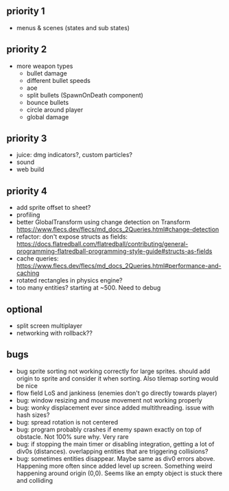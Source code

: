 ## priority 1
- menus & scenes (states and sub states)

## priority 2
- more weapon types
  - bullet damage
  - different bullet speeds
  - aoe
  - split bullets (SpawnOnDeath component)
  - bounce bullets
  - circle around player
  - global damage

## priority 3
- juice: dmg indicators?, custom particles?
- sound
- web build

## priority 4
- add sprite offset to sheet?
- profiling
- better GlobalTransform using change detection on Transform https://www.flecs.dev/flecs/md_docs_2Queries.html#change-detection
- refactor: don't expose structs as fields: https://docs.flatredball.com/flatredball/contributing/general-programming-flatredball-programming-style-guide#structs-as-fields
- cache queries: https://www.flecs.dev/flecs/md_docs_2Queries.html#performance-and-caching
- rotated rectangles in physics engine?
- too many entities? starting at ~500. Need to debug

## optional
- split screen multiplayer
- networking with rollback??

## bugs
- bug sprite sorting not working correctly for large sprites. should add origin to sprite and consider it when sorting. Also tilemap sorting would be nice
- flow field LoS and jankiness (enemies don't go directly towards player)
- bug: window resizing and mouse movement not working properly
- bug: wonky displacement ever since added multithreading. issue with hash sizes?
- bug: spread rotation is not centered
- bug: program probably crashes if enemy spawn exactly on top of obstacle. Not 100% sure why. Very rare
- bug: if stopping the main timer or disabling integration, getting a lot of div0s (distances). overlapping entities that are triggering collisions?
- bug: sometimes entities disappear. Maybe same as div0 errors above. Happening more often since added level up screen. Something weird happening around origin (0,0). Seems like an empty object is stuck there and colliding